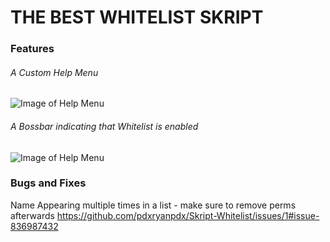 # THE BEST WHITELIST SKRIPT 
### Features 

###### A Custom Help Menu 
![Image of Help Menu](https://imgur.com/gallery/E5iVmtq)

###### A Bossbar indicating that Whitelist is enabled 
![Image of Help Menu](https://imgur.com/gallery/lVtVm0j)






### Bugs and Fixes

Name Appearing multiple times in a list - make sure to remove perms afterwards 
https://github.com/pdxryanpdx/Skript-Whitelist/issues/1#issue-836987432
